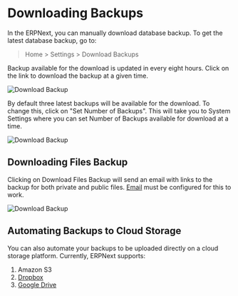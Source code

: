 <!-- add-breadcrumbs -->
# Downloading Backups

In the ERPNext, you can manually download database backup. To get the latest database backup, go to:

> Home > Settings > Download Backups

Backup available for the download is updated in every eight hours. Click on the link to download the backup at a given time.

<img class="screenshot" alt="Download Backup" src="{{docs_base_url}}/v12/assets/img/articles/download-backup-1.png">

By default three latest backups will be available for the download. To change this, click on "Set Number of Backups". This will take you to System Settings where you can set Number of Backups available for download at a time. 

<img class="screenshot" alt="Download Backup" src="{{docs_base_url}}/v12/assets/img/articles/download-backup-2.png">

## Downloading Files Backup

Clicking on Download Files Backup will send an email with links to the backup for both private and public files. [Email](/docs/user/manual/en/setting-up/email) must be configured for this to work.

<img class="screenshot" alt="Download Backup" src="{{docs_base_url}}/v12/assets/img/articles/download-backup-files.png">

## Automating Backups to Cloud Storage

You can also automate your backups to be uploaded directly on a cloud storage platform. Currently, ERPNext supports:

1. Amazon S3
1. [Dropbox](/docs/user/manual/en/erpnext_integration/dropbox-backup)
1. [Google Drive](/docs/user/manual/en/erpnext_integration/google_drive)



